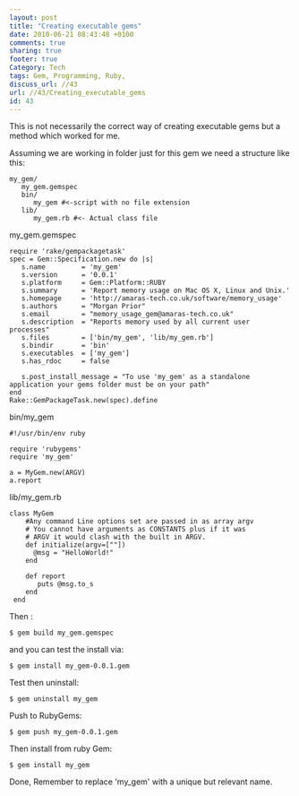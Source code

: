 ```yaml
---
layout: post
title: "Creating executable gems"
date: 2010-06-21 08:43:48 +0100 
comments: true
sharing: true
footer: true
Category: Tech
tags: Gem, Programming, Ruby,
discuss_url: //43
url: //43/Creating_executable_gems
id: 43
---
```

This is not necessarily the correct way of creating executable gems but a method which worked for me.

Assuming we are working in folder just for this gem we need a structure like this:
 
    my_gem/
       my_gem.gemspec
       bin/
          my_gem #<-script with no file extension
       lib/
          my_gem.rb #<- Actual class file

my_gem.gemspec

    require 'rake/gempackagetask'
    spec = Gem::Specification.new do |s|
       s.name         = 'my_gem'
       s.version      = '0.0.1'
       s.platform     = Gem::Platform::RUBY
       s.summary      = 'Report memory usage on Mac OS X, Linux and Unix.'
       s.homepage     = 'http://amaras-tech.co.uk/software/memory_usage'
       s.authors      = "Morgan Prior"
       s.email        = "memory_usage_gem@amaras-tech.co.uk"
       s.description  = "Reports memory used by all current user processes"
       s.files        = ['bin/my_gem', 'lib/my_gem.rb']
       s.bindir       = 'bin'   
       s.executables  = ['my_gem']
       s.has_rdoc     = false

       s.post_install_message = "To use 'my_gem' as a standalone application your gems folder must be on your path"   
    end
    Rake::GemPackageTask.new(spec).define

bin/my_gem

    #!/usr/bin/env ruby

    require 'rubygems'
    require 'my_gem'

    a = MyGem.new(ARGV)
    a.report

lib/my_gem.rb

    class MyGem
        #Any command Line options set are passed in as array argv
        # You cannot have arguments as CONSTANTS plus if it was 
        # ARGV it would clash with the built in ARGV.
        def initialize(argv=[""])
          @msg = "HelloWorld!"
        end

        def report
           puts @msg.to_s
        end
     end

Then :

    $ gem build my_gem.gemspec

and you can test the install via:

    $ gem install my_gem-0.0.1.gem

Test then uninstall:

    $ gem uninstall my_gem

Push to RubyGems:

    $ gem push my_gem-0.0.1.gem

Then install from ruby Gem:

    $ gem install my_gem

Done, Remember to replace 'my_gem' with a unique but relevant name.

